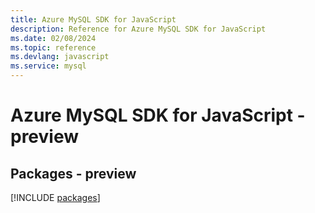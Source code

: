 ```yaml
---
title: Azure MySQL SDK for JavaScript
description: Reference for Azure MySQL SDK for JavaScript
ms.date: 02/08/2024
ms.topic: reference
ms.devlang: javascript
ms.service: mysql
---
```

# Azure MySQL SDK for JavaScript - preview
## Packages - preview
[!INCLUDE [packages](mysql-index.md)]